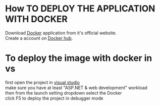 ﻿# How TO DEPLOY THE APPLICATION WITH DOCKER

Download [Docker](https://www.docker.com/get-started) application from it's official website.  
Create a account on [Docker hub](https://hub.docker.com/).  

# To deploy the image with docker in vs

first open the project in [visual studio](https://visualstudio.microsoft.com/)  
make sure you have at least "ASP.NET & web development" workload  
then from the launch setting dropdown select the Docker  
click F5 to deploy the project in debugger mode
